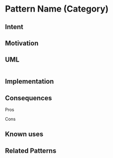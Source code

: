 # Pattern Name (Category)

## Intent

## Motivation

## UML

![]()

## Implementation

## Consequences

Pros

Cons

## Known uses

## Related Patterns
